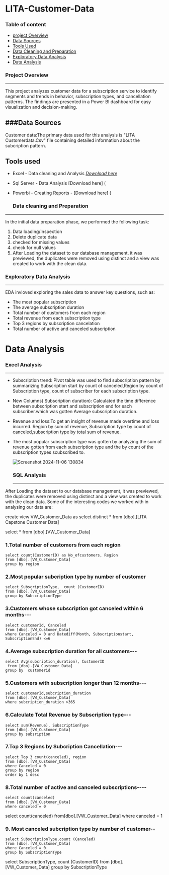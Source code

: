 # LITA-Customer-Data

### Table of content
- [project Overview](#project-overview)
- [Data Sources](#data-sources)
- [Tools Used](#tools-used)
- [Data Cleaning and Preparation](#data-cleaning-and-preparation)
- [Exploratory Data Analysis](#exploratory-data-analysis)
- [Data Analysis](#data-analysis)



### Project Overview
---
This project analyzes customer data for a subscription service to identify segments and trends in behavior, subscription types, and cancellation patterns. The findings are presented in a Power BI dashboard for easy visualization and decision-making.

###Data Sources
---
Customer data:The primary data used for this analysis is "LITA Customerdata.Csv" file containing detailed information about the subcription pattern. 

###

Tools used 
---
- Excel - Data cleaning and Analysis [*Download here*](https://www.microsoft.com/en-ng/)
- Sql Server - Data Analysis [Download here] (
- Powerbi - Creating Reports - [Download here] (

  ### Data cleaning and Preparation
---
  In the initial data preparation phase, we performed the following task:
  1. Data loading/Inspection
  2. Delete duplicate data
  3. checked for missing values
  4. check for null values
  5. After Loading the dataset to our database management, it was previewed, the duplicates were removed using distinct and a view was created to work with the clean data.

  ### Exploratory Data Analysis
---
  EDA invloved exploring the sales data to answer key questions, such as:

  - The most popular subscription
  - The average subscription duration
  - Total number of customers from each region
  - Total revenue from each subscription type
  - Top 3 regions by subscription cancelation
  - Total number of active and canceled subscription

# Data Analysis

### Excel Analysis
---
- Subscription trend: Pivot table was used to find subscription pattern by summarizing Subscription start by count of canceled,Region by count of Subscription type, count of subscriber for each subscription type.
- New Columns( Subscription duration): Calculated the time difference between subscription start and subscription end for each subscriber.which was gotten Average subscription duration. 
- Revenue and loss:To get an insight of revenue made overtime and loss incurred. 
Region by sum of revenue, Subscription type by count of canceled,subscription type by total sum of revenue.
- The most popular subscription type was gotten by analyzing the sum of revenue gotten from each subscription type and the by count of the subscription types scubscribed to.

  ![Screenshot 2024-11-06 130834](https://github.com/user-attachments/assets/d08a6774-db5b-478b-a032-0a7c14510acf)


  ### SQL Analysis
  ---
After Loading the dataset to our database management, it was previewed, the duplicates were removed using distinct and a view was created to work with the clean data.
Some of the interesting codes we worked with in analysing our data are:

     
    
  create view VW_Customer_Data
as
select distinct * from [dbo].[LITA Capstone Customer Data]

select * from [dbo].[VW_Customer_Data]

### 1.Total number of customers from each region

```
select count(CustomerID) as No_ofcustomers, Region
from [dbo].[VW_Customer_Data]
group by region
```

### 2.Most popular subcription type by number of customer
```
select SubscriptionType,  count (CustomerID)
from [dbo].[VW_Customer_Data]
group by SubscriptionType
```

### 3.Customers whose subscription got canceled within 6 months---
```
select customerId, Canceled
from [dbo].[VW_Customer_Data]
where Canceled = 0 and Datediff(Month, Subscriptionstart, SubscriptionEnd) <=6
```

### 4.Average subscription duration for all customers---
```
select Avg(subcription_duration), CustomerID
 from [dbo].[VW_Customer_Data]
group by  customerid
```

### 5.Customers with subscription longer than 12 months---
```
select customerId,subcription_duration 
from [dbo].[VW_Customer_Data]
where subcription_duration >365
```
### 6.Calculate Total Revenue by Subscription type---
```
select sum(Revenue), SubscriptionType
from [dbo].[VW_Customer_Data]
group by subsription
```


### 7.Top 3 Regions by Subcription Cancellation---
```
select Top 3 count(canceled), region
from [dbo].[VW_Customer_Data]
where Canceled = 0
group by region
order by 1 desc
```
### 8.Total number of active and canceled subscriptions----
```
select count(canceled) 
from [dbo].[VW_Customer_Data]
where canceled = 0 
```
select count(canceled) 
from[dbo].[VW_Customer_Data]
where canceled = 1



### 9. Most canceled subcription type by number of customer--
```
select SubscriptionType,count (Canceled)
from [dbo].[VW_Customer_Data]
where Canceled = 0
group by SubscriptionType
```
select SubscriptionType,  count (CustomerID)
from [dbo].[VW_Customer_Data]
group by SubscriptionType


  
     


  




 
